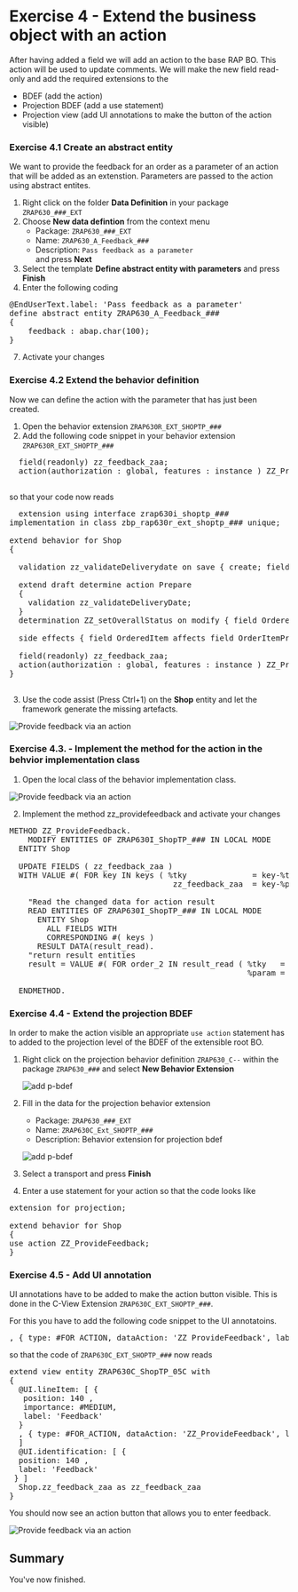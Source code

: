 # Exercise 4 - Extend the business object with an action 

After having added a field we will add an action to the base RAP BO. This action will be used to update comments. We will make the new field read-only 
and add the required extensions to the 
- BDEF (add the action)
- Projection BDEF (add a use statement)
- Projection view (add UI annotations to make the button of the action visible)

### Exercise 4.1 Create an abstract entity

We want to provide the feedback for an order as a parameter of an action that will be added as an extenstion.
Parameters are passed to the action using abstract entites.

1. Right click on the folder **Data Definition** in your package `ZRAP630_###_EXT` 
2. Choose **New data defintion** from the context menu  
   - Package: `ZRAP630_###_EXT`  
   - Name: `ZRAP630_A_Feedback_###`   
   - Description: `Pass feedback as a parameter`  
   and press **Next**   
5. Select the template **Define abstract entity with parameters** and press **Finish**  
6. Enter the following coding

<pre>
@EndUserText.label: 'Pass feedback as a parameter'
define abstract entity ZRAP630_A_Feedback_###  
{
    feedback : abap.char(100);  
}
</pre>    

7. Activate your changes   

### Exercise 4.2 Extend the behavior definition 

Now we can define the action with the parameter that has just been created.  

1. Open the behavior extension `ZRAP630R_EXT_SHOPTP_###` 
2. Add the following code snippet in your behavior extension `ZRAP630R_EXT_SHOPTP_###`  

  <pre>
  field(readonly) zz_feedback_zaa;
  action(authorization : global, features : instance ) ZZ_ProvideFeedback  parameter ZRAP630_A_Feedback_### result[1] $self;
  </pre> 
  
  so that your code now reads
  
  <pre>
  extension using interface zrap630i_shoptp_###
implementation in class zbp_rap630r_ext_shoptp_### unique;

extend behavior for Shop
{

  validation zz_validateDeliverydate on save { create; field DeliveryDate; }

  extend draft determine action Prepare
  {
    validation zz_validateDeliveryDate;
  }
  determination ZZ_setOverallStatus on modify { field OrderedItem; }

  side effects { field OrderedItem affects field OrderItemPrice , field CurrencyCode ; }

  field(readonly) zz_feedback_zaa;
  action(authorization : global, features : instance ) ZZ_ProvideFeedback  parameter ZRAP630_A_Feedback_### result[1] $self;
}
  </pre>

3. Use the code assist (Press Ctrl+1) on the **Shop** entity and let the framework generate the missing artefacts.

 ![Provide feedback via an action](images/ex4_implement_action_010.png)

### Exercise 4.3. - Implement the method for the action in the behvior implementation class

1. Open the local class of the behavior implementation class.

![Provide feedback via an action](images/ex4_implement_action_020.png)

2. Implement the method zz_providefeedback and activate your changes

<pre>
METHOD ZZ_ProvideFeedback.
    MODIFY ENTITIES OF ZRAP630I_ShopTP_### IN LOCAL MODE
  ENTITY Shop

  UPDATE FIELDS ( zz_feedback_zaa )
  WITH VALUE #( FOR key IN keys ( %tky              = key-%tky
                                   zz_feedback_zaa  = key-%param-feedback  ) ).

    "Read the changed data for action result
    READ ENTITIES OF ZRAP630I_ShopTP_### IN LOCAL MODE
      ENTITY Shop
        ALL FIELDS WITH
        CORRESPONDING #( keys )
      RESULT DATA(result_read).
    "return result entities
    result = VALUE #( FOR order_2 IN result_read ( %tky   = order_2-%tky
                                                   %param = order_2 ) ).

  ENDMETHOD.
</pre>



### Exercise 4.4 - Extend the projection BDEF

In order to make the action visible an appropriate `use action` statement has to added to the projection level of the BDEF of the extensible root BO.

1. Right click on the projection behavior definition `ZRAP630_C--` within the package `ZRAP630_###` and select **New Behavior Extension**  
   
   ![add p-bdef](images/ex4_add_p_bdef_extension_020.png)   

2. Fill in the data for the projection behavior extension

   - Package: `ZRAP630_###_EXT` 
   - Name: `ZRAP630C_Ext_SHOPTP_###`
   - Description: Behavior extension for projection bdef   

   ![add p-bdef](images/ex4_add_p_bdef_extension_030.png)  

3. Select a transport and press **Finish**  

4. Enter a use statement for your action so that the code looks like 

<pre>
extension for projection;

extend behavior for Shop
{
use action ZZ_ProvideFeedback;
}
</pre>

### Exercise 4.5 - Add UI annotation

UI annotations have to be added to make the action button visible. This is done in the C-View Extension `ZRAP630C_EXT_SHOPTP_###`.   

For this you have to add the following code snippet to the UI annotatoins.

<pre>, { type: #FOR_ACTION, dataAction: 'ZZ_ProvideFeedback', label: 'Update feedback' } </pre>

so that the code of `ZRAP630C_EXT_SHOPTP_###` now reads

<pre>
extend view entity ZRAP630C_ShopTP_05C with
{
  @UI.lineItem: [ {
   position: 140 ,
   importance: #MEDIUM,
   label: 'Feedback'
  }
  , { type: #FOR_ACTION, dataAction: 'ZZ_ProvideFeedback', label: 'Update feedback' } 
  ]
  @UI.identification: [ {
  position: 140 ,
  label: 'Feedback'
 } ]
  Shop.zz_feedback_zaa as zz_feedback_zaa
}
</pre>

You should now see an action button that allows you to enter feedback.

![Provide feedback via an action](images/ex4_implement_action_030.png)

## Summary

You've now finished.
